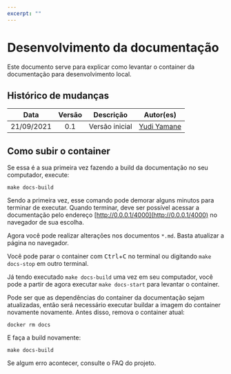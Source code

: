 ```yaml
---
excerpt: ""
---
```


# Desenvolvimento da documentação
Este documento serve para explicar como levantar o container da documentação
para desenvolvimento local.

## Histórico de mudanças

| Data | Versão | Descrição | Autor(es) |
|:---:|:---:|:---:|:---:|
| 21/09/2021 | 0.1 | Versão inicial | [Yudi Yamane](https://github.com/yudi-azvd) |


## Como subir o container
Se essa é a sua primeira vez fazendo a build da documentação no seu computador,
execute:

    make docs-build

Sendo a primeira vez, esse comando pode demorar alguns minutos para terminar de
executar. Quando terminar, deve ser possível acessar a documentação pelo
endereço [http://0.0.0.1/4000](http://0.0.0.1/4000) no navegador de sua escolha.

Agora você pode realizar alterações nos documentos `*.md`. Basta atualizar a 
página no navegador.

Você pode parar o container com <kbd>Ctrl</kbd>+<kbd>C</kbd> no terminal ou
digitando `make docs-stop` em outro terminal. 

Já tendo executado `make docs-build` uma vez em seu computador, você pode a partir
de agora executar `make docs-start` para levantar o container.

Pode ser que as dependências do container da documentação sejam atualizadas, então 
será necessário executar buildar a imagem do container novamente novamente. Antes disso, remova o container atual:

    docker rm docs

E faça a build novamente:

    make docs-build

Se algum erro acontecer, consulte o FAQ do projeto.
